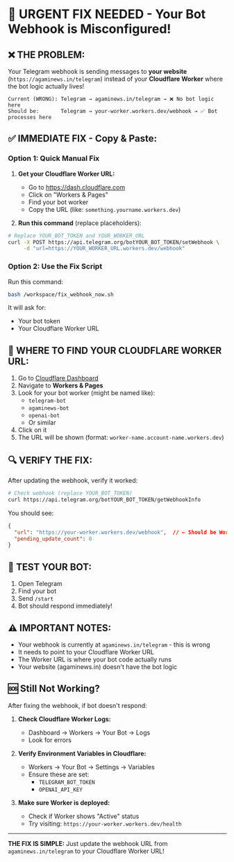 # 🚨 URGENT FIX NEEDED - Your Bot Webhook is Misconfigured!

## ❌ THE PROBLEM:
Your Telegram webhook is sending messages to **your website** (`https://agaminews.in/telegram`) instead of your **Cloudflare Worker** where the bot logic actually lives!

```
Current (WRONG): Telegram → agaminews.in/telegram → ❌ No bot logic here
Should be:       Telegram → your-worker.workers.dev/webhook → ✅ Bot processes here
```

## ✅ IMMEDIATE FIX - Copy & Paste:

### Option 1: Quick Manual Fix

1. **Get your Cloudflare Worker URL:**
   - Go to https://dash.cloudflare.com
   - Click on "Workers & Pages"
   - Find your bot worker
   - Copy the URL (like: `something.yourname.workers.dev`)

2. **Run this command** (replace placeholders):
```bash
# Replace YOUR_BOT_TOKEN and YOUR_WORKER_URL
curl -X POST https://api.telegram.org/botYOUR_BOT_TOKEN/setWebhook \
     -d "url=https://YOUR_WORKER_URL.workers.dev/webhook"
```

### Option 2: Use the Fix Script

Run this command:
```bash
bash /workspace/fix_webhook_now.sh
```

It will ask for:
- Your bot token
- Your Cloudflare Worker URL

## 📍 WHERE TO FIND YOUR CLOUDFLARE WORKER URL:

1. Go to [Cloudflare Dashboard](https://dash.cloudflare.com)
2. Navigate to **Workers & Pages**
3. Look for your bot worker (might be named like):
   - `telegram-bot`
   - `agaminews-bot`
   - `openai-bot`
   - Or similar
4. Click on it
5. The URL will be shown (format: `worker-name.account-name.workers.dev`)

## 🔍 VERIFY THE FIX:

After updating the webhook, verify it worked:

```bash
# Check webhook (replace YOUR_BOT_TOKEN)
curl https://api.telegram.org/botYOUR_BOT_TOKEN/getWebhookInfo
```

You should see:
```json
{
  "url": "https://your-worker.workers.dev/webhook",  // ← Should be Worker URL, not agaminews.in
  "pending_update_count": 0
}
```

## 📱 TEST YOUR BOT:

1. Open Telegram
2. Find your bot
3. Send `/start`
4. Bot should respond immediately!

## ⚠️ IMPORTANT NOTES:

- Your webhook is currently at `agaminews.in/telegram` - this is wrong
- It needs to point to your Cloudflare Worker URL
- The Worker URL is where your bot code actually runs
- Your website (agaminews.in) doesn't have the bot logic

## 🆘 Still Not Working?

After fixing the webhook, if bot doesn't respond:

1. **Check Cloudflare Worker Logs:**
   - Dashboard → Workers → Your Bot → Logs
   - Look for errors

2. **Verify Environment Variables in Cloudflare:**
   - Workers → Your Bot → Settings → Variables
   - Ensure these are set:
     - `TELEGRAM_BOT_TOKEN`
     - `OPENAI_API_KEY`

3. **Make sure Worker is deployed:**
   - Check if Worker shows "Active" status
   - Try visiting: `https://your-worker.workers.dev/health`

---

**THE FIX IS SIMPLE:** Just update the webhook URL from `agaminews.in/telegram` to your Cloudflare Worker URL!